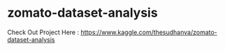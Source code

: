 # zomato-dataset-analysis
Check Out Project Here : https://www.kaggle.com/thesudhanva/zomato-dataset-analysis
